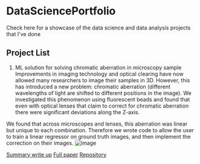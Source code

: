 # DataSciencePortfolio
Check here for a showcase of the data science and data analysis projects that I've done

## Project List
1. ML solution for solving chromatic aberration in microscopy sample
Improvements in imaging technology and optical clearing have now allowed many researchers to image their samples in 3D. However, this has introduced a new problem: chromatic aberration (different wavelengths of light are shifted to different positions in the image). We investigated this phenomenon using fluorescent beads and found that even with optical lenses that claim to correct for chromatic aberration there were significant deviations along the Z-axis.

We found that across microscopes and lenses, this aberration was linear but unique to each combination. Therefore we wrote code to allow the user to train a linear regressor on ground truth images, and then implement the correction on their images.
![image](https://github.com/mleiwe/DataSciencePortfolio/assets/29621219/3e733129-7ea1-440c-89ed-159d07a8ce16)

[Summary write up](https://google.com "Portfolio write up")
[Full paper](https://www.frontiersin.org/articles/10.3389/fnana.2021.760063/full "Leiwe et al 2021")
[Repository](https://github.com/mleiwe/ChromaticAberrationCorrection "Functioning Repository")
